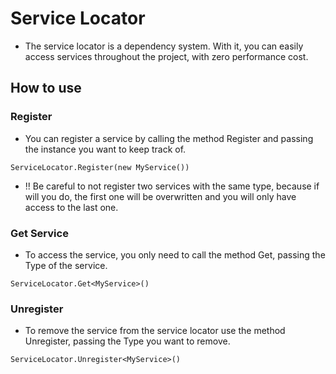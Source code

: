 # Service Locator 

- The service locator is a dependency system. With it, you can easily access services throughout the project, with zero performance cost.

## How to use

### Register
- You can register a service by calling the method Register and passing the instance you want to keep track of. 
```
ServiceLocator.Register(new MyService())
```
- !! Be careful to not register two services with the same type, because if will you do, the first one will be overwritten and you will only have access to the last one.

### Get Service
- To access the service, you only need to call the method Get, passing the Type of the service. 
```
ServiceLocator.Get<MyService>()
```

### Unregister
- To remove the service from the service locator use the method  Unregister, passing the Type you want to remove. 
```
ServiceLocator.Unregister<MyService>()
```
 
